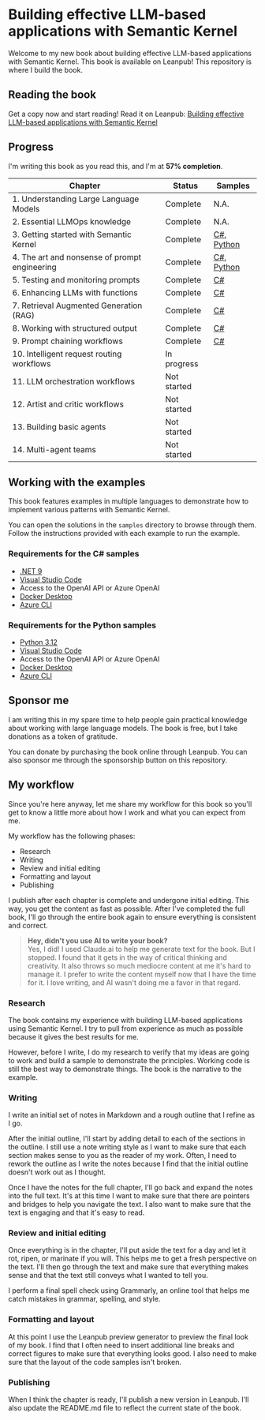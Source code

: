# Building effective LLM-based applications with Semantic Kernel

Welcome to my new book about building effective LLM-based applications with Semantic
Kernel. This book is available on Leanpub! This repository is where I build the book.

## Reading the book

Get a copy now and start reading! Read it on
Leanpub: [Building effective LLM-based applications with Semantic
Kernel](https://leanpub.com/effective-llm-applications-with-semantic-kernel)

## Progress

I'm writing this book as you read this, and I'm at **57% completion**.

| Chapter                                       | Status      | Samples                                                                    |
| --------------------------------------------- | ----------- | -------------------------------------------------------------------------- |
| 1. Understanding Large Language Models        | Complete    | N.A.                                                                       |
| 2. Essential LLMOps knowledge                 | Complete    | N.A.                                                                       |
| 3. Getting started with Semantic Kernel       | Complete    | [C#](./samples/chapter-03/csharp/), [Python](./samples/chapter-03/python/) |
| 4. The art and nonsense of prompt engineering | Complete    | [C#](./samples/chapter-04/csharp/), [Python](./samples/chapter-04/python/) |
| 5. Testing and monitoring prompts             | Complete    | [C#](./samples/chapter-05/csharp/)                                         |
| 6. Enhancing LLMs with functions              | Complete    | [C#](./samples/chapter-06/csharp/)                                         |
| 7. Retrieval Augmented Generation (RAG)       | Complete    | [C#](./samples/chapter-07/csharp/)                                         |
| 8. Working with structured output             | Complete    | [C#](./samples/chapter-08/csharp/)                                         |
| 9. Prompt chaining workflows                  | Complete    | [C#](./samples/chapter-09/csharp/)                                         |
| 10. Intelligent request routing workflows     | In progress |                                                                            |
| 11. LLM orchestration workflows               | Not started |                                                                            |
| 12. Artist and critic workflows               | Not started |                                                                            |
| 13. Building basic agents                     | Not started |                                                                            |
| 14. Multi-agent teams                         | Not started |                                                                            |

## Working with the examples

This book features examples in multiple languages to demonstrate how to implement various patterns
with Semantic Kernel.

You can open the solutions in the `samples` directory to browse through them.
Follow the instructions provided with each example to run the example.

### Requirements for the C# samples

- [.NET 9](https://dot.net/)
- [Visual Studio Code](https://code.visualstudio.com)
- Access to the OpenAI API or Azure OpenAI
- [Docker Desktop](https://www.docker.com/products/docker-desktop/)
- [Azure CLI](https://docs.microsoft.com/en-us/cli/azure/install-azure-cli)

### Requirements for the Python samples

- [Python 3.12](https://www.python.org/downloads/)
- [Visual Studio Code](https://code.visualstudio.com)
- Access to the OpenAI API or Azure OpenAI
- [Docker Desktop](https://www.docker.com/products/docker-desktop/)
- [Azure CLI](https://docs.microsoft.com/en-us/cli/azure/install-azure-cli)

## Sponsor me

I am writing this in my spare time to help people gain practical knowledge about
working with large language models. The book is free, but I take donations as a token
of gratitude.

You can donate by purchasing the book online through Leanpub. You can also sponsor me
through the sponsorship button on this repository.

## My workflow

Since you're here anyway, let me share my workflow for this book so you'll get to know
a little more about how I work and what you can expect from me.

My workflow has the following phases:

- Research
- Writing
- Review and initial editing
- Formatting and layout
- Publishing

I publish after each chapter is complete and undergone initial editing. This way, you
get the content as fast as possible. After I've completed the full book, I'll go through
the entire book again to ensure everything is consistent and correct.

> **Hey, didn't you use AI to write your book?**  
> Yes, I did! I used Claude.ai to help me generate text for the book. But I stopped. I
> found that it gets in the way of critical thinking and creativity. It also throws so
> much mediocre content at me it's hard to manage it. I prefer to write the content
> myself now that I have the time for it. I love writing, and AI wasn't doing me a favor
> in that regard.

### Research

The book contains my experience with building LLM-based applications using Semantic Kernel.
I try to pull from experience as much as possible because it gives the best results for me.

However, before I write, I do my research to verify that my ideas are going to work and
build a sample to demonstrate the principles. Working code is still the best way to
demonstrate things. The book is the narrative to the example.

### Writing

I write an initial set of notes in Markdown and a rough outline that I refine as I go.

After the initial outline, I'll start by adding detail to each of the sections in the
outline. I still use a note writing style as I want to make sure that each section makes
sense to you as the reader of my work. Often, I need to rework the outline as I write
the notes because I find that the initial outline doesn't work out as I thought.

Once I have the notes for the full chapter, I'll go back and expand the notes into the
full text. It's at this time I want to make sure that there are pointers and bridges
to help you navigate the text. I also want to make sure that the text is engaging and
that it's easy to read.

### Review and initial editing

Once everything is in the chapter, I'll put aside the text for a day and let it rot,
ripen, or marinate if you will. This helps me to get a fresh perspective on the text.
I'll then go through the text and make sure that everything makes sense and that the
text still conveys what I wanted to tell you.

I perform a final spell check using Grammarly, an online tool that helps me catch mistakes
in grammar, spelling, and style.

### Formatting and layout

At this point I use the Leanpub preview generator to preview the final look of my book.
I find that I often need to insert additional line breaks and correct figures to make
sure that everything looks good. I also need to make sure that the layout of the code
samples isn't broken.

### Publishing

When I think the chapter is ready, I'll publish a new version in Leanpub.
I'll also update the README.md file to reflect the current state of the book.
